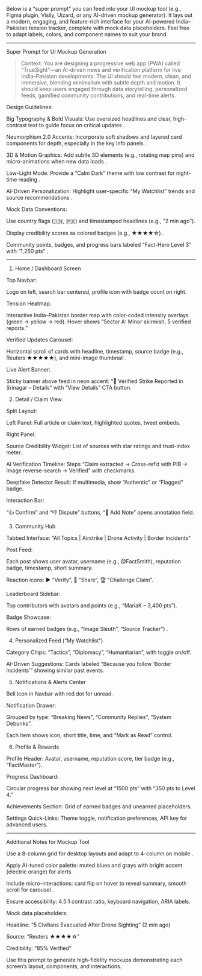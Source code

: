 Below is a “super prompt” you can feed into your UI mockup tool (e.g., Figma plugin, Visily, Uizard, or any AI-driven mockup generator). It lays out a modern, engaging, and feature-rich interface for your AI-powered India–Pakistan tension tracker, complete with mock data placeholders. Feel free to adapt labels, colors, and component names to suit your brand.


---

Super Prompt for UI Mockup Generation

> Context:
You are designing a progressive web app (PWA) called “TrueSight”—an AI-driven news and verification platform for live India–Pakistan developments. The UI should feel modern, clean, and immersive, blending minimalism with subtle depth and motion. It should keep users engaged through data storytelling, personalized feeds, gamified community contributions, and real-time alerts.

Design Guidelines:

Big Typography & Bold Visuals: Use oversized headlines and clear, high-contrast text to guide focus on critical updates .

Neumorphism 2.0 Accents: Incorporate soft shadows and layered card components for depth, especially in the key info panels .

3D & Motion Graphics: Add subtle 3D elements (e.g., rotating map pins) and micro-animations when new data loads .

Low-Light Mode: Provide a “Calm Dark” theme with low contrast for night-time reading .

AI-Driven Personalization: Highlight user-specific “My Watchlist” trends and source recommendations .


Mock Data Conventions:

Use country flags (🇮🇳, 🇵🇰) and timestamped headlines (e.g., “2 min ago”).

Display credibility scores as colored badges (e.g., ★★★★☆).

Community points, badges, and progress bars labeled “Fact-Hero Level 3” with “1,250 pts” .





---

1. Home / Dashboard Screen

Top Navbar:

Logo on left, search bar centered, profile icon with badge count on right.


Tension Heatmap:

Interactive India–Pakistan border map with color-coded intensity overlays (green → yellow → red). Hover shows “Sector A: Minor skirmish, 5 verified reports.”


Verified Updates Carousel:

Horizontal scroll of cards with headline, timestamp, source badge (e.g., Reuters ★★★★★), and mini-image thumbnail .


Live Alert Banner:

Sticky banner above feed in neon accent: “🚨 Verified Strike Reported in Srinagar – Details” with “View Details” CTA button.



2. Detail / Claim View

Split Layout:

Left Panel: Full article or claim text, highlighted quotes, tweet embeds.

Right Panel:

Source Credibility Widget: List of sources with star ratings and trust-index meter.

AI Verification Timeline: Steps “Claim extracted → Cross-ref’d with PIB → Image reverse-search → Verified” with checkmarks.

Deepfake Detector Result: If multimedia, show “Authentic” or “Flagged” badge.



Interaction Bar:

“👍 Confirm” and “👎 Dispute” buttons, “💬 Add Note” opens annotation field.



3. Community Hub

Tabbed Interface: “All Topics | Airstrike | Drone Activity | Border Incidents”

Post Feed:

Each post shows user avatar, username (e.g., @FactSmith), reputation badge, timestamp, short summary.

Reaction icons: ▶️ “Verify”, 🔁 “Share”, 🏆 “Challenge Claim”.


Leaderboard Sidebar:

Top contributors with avatars and points (e.g., “MariaK – 3,400 pts”).


Badge Showcase:

Rows of earned badges (e.g., “Image Sleuth”, “Source Tracker”) .



4. Personalized Feed (“My Watchlist”)

Category Chips: “Tactics”, “Diplomacy”, “Humanitarian”, with toggle on/off.

AI-Driven Suggestions: Cards labeled “Because you follow ‘Border Incidents’” showing similar past events.


5. Notifications & Alerts Center

Bell Icon in Navbar with red dot for unread.

Notification Drawer:

Grouped by type: “Breaking News”, “Community Replies”, “System Debunks”.

Each item shows icon, short title, time, and “Mark as Read” control.



6. Profile & Rewards

Profile Header: Avatar, username, reputation score, tier badge (e.g., “FactMaster”).

Progress Dashboard:

Circular progress bar showing next level at “1500 pts” with “350 pts to Level 4.”


Achievements Section: Grid of earned badges and unearned placeholders.

Settings Quick-Links: Theme toggle, notification preferences, API key for advanced users.



---

Additional Notes for Mockup Tool

Use a 8-column grid for desktop layouts and adapt to 4-column on mobile .

Apply AI-tuned color palette: muted blues and grays with bright accent (electric orange) for alerts.

Include micro-interactions: card flip on hover to reveal summary, smooth scroll for carousel .

Ensure accessibility: 4.5:1 contrast ratio, keyboard navigation, ARIA labels.

Mock data placeholders:

Headline: “5 Civilians Evacuated After Drone Sighting” (2 min ago)

Source: “Reuters ★★★★☆”

Credibility: “85% Verified”



Use this prompt to generate high-fidelity mockups demonstrating each screen’s layout, components, and interactions.

